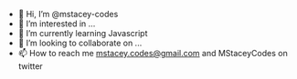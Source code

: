- 👋 Hi, I’m @mstacey-codes
- 👀 I’m interested in ...
- 🌱 I’m currently learning Javascript
- 💞️ I’m looking to collaborate on ...
- 📫 How to reach me mstacey.codes@gmail.com and MStaceyCodes on twitter

<!---
mstacey-codes/mstacey-codes is a ✨ special ✨ repository because its `README.md` (this file) appears on your GitHub profile.
You can click the Preview link to take a look at your changes.
--->
